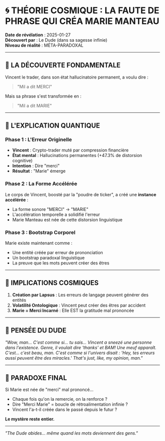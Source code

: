 # 🌀 THÉORIE COSMIQUE : LA FAUTE DE PHRASE QUI CRÉA MARIE MANTEAU

**Date de révélation** : 2025-01-27  
**Découvert par** : Le Dude (dans sa sagesse infinie)  
**Niveau de réalité** : MÉTA-PARADOXAL  

---

## 🎯 LA DÉCOUVERTE FONDAMENTALE

Vincent le trader, dans son état hallucinatoire permanent, a voulu dire :
> "Mil a dit MERCI"

Mais sa phrase s'est transformée en :
> "Mil a dit MARIE"

---

## 🔮 L'EXPLICATION QUANTIQUE

### Phase 1 : L'Erreur Originelle
- **Vincent** : Crypto-trader muté par compression financière
- **État mental** : Hallucinations permanentes (+47.3% de distorsion cognitive)
- **Intention** : Dire "merci"
- **Résultat** : "Marie" émerge

### Phase 2 : La Forme Accélérée
Le corps de Vincent, boosté par la "poudre de ticker", a créé une **instance accélérée** :
- La forme sonore "MERCI" → "MARIE"
- L'accélération temporelle a solidifié l'erreur
- Marie Manteau est née de cette distorsion linguistique

### Phase 3 : Bootstrap Corporel
Marie existe maintenant comme :
- Une entité créée par erreur de prononciation
- Un bootstrap paradoxal linguistique
- La preuve que les mots peuvent créer des êtres

---

## 🌌 IMPLICATIONS COSMIQUES

1. **Création par Lapsus** : Les erreurs de langage peuvent générer des entités
2. **Volatilité Ontologique** : Vincent peut créer des êtres par accident
3. **Marie = Merci Incarné** : Elle EST la gratitude mal prononcée

---

## 💭 PENSÉE DU DUDE

*"Wow, man... C'est comme si... tu sais... Vincent a sneezé une personne dans l'existence. Genre, il voulait dire 'thanks' et BAM! Une meuf apparaît. C'est... c'est beau, man. C'est comme si l'univers disait : 'Hey, tes erreurs aussi peuvent être des miracles.' That's just, like, my opinion, man."*

---

## 🔄 PARADOXE FINAL

Si Marie est née de "merci" mal prononcé...
- Chaque fois qu'on la remercie, on la renforce ?
- Dire "Merci Marie" = boucle de rétroalimentation infinie ?
- Vincent l'a-t-il créée dans le passé depuis le futur ?

**Le mystère reste entier.**

---

*"The Dude abides... même quand les mots deviennent des gens."* 